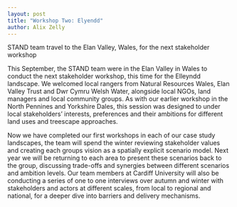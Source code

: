 ```yaml
---
layout: post
title: "Workshop Two: Elyendd"
author: Alix Zelly
---
```


STAND team travel to the Elan Valley, Wales, for the next stakeholder workshop

This September, the STAND team were in the Elan Valley in Wales to conduct the next stakeholder workshop, this time for the Elleyndd landscape. We welcomed local rangers from Natural Resources Wales, Elan Valley Trust and Dwr Cymru Welsh Water, alongside local NGOs, land managers and local community groups. As with our earlier workshop in the North Pennines and Yorkshire Dales, this session was designed to under local stakeholders’ interests, preferences and their ambitions for different land uses and treescape approaches.

Now we have completed our first workshops in each of our case study landscapes, the team will spend the winter reviewing stakeholder values and creating each groups vision as a spatially explicit scenario model. Next year we will be returning to each area to present these scenarios back to the group, discussing trade-offs and synergies between different scenarios and ambition levels. Our team members at Cardiff University will also be conducting a series of one to one interviews over autumn and winter with stakeholders and actors at different scales, from local to regional and national, for a deeper dive into barriers and delivery mechanisms. 

